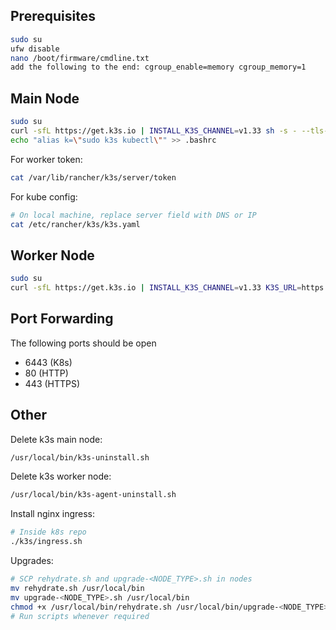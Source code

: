 ## Prerequisites
```bash
sudo su
ufw disable
nano /boot/firmware/cmdline.txt
add the following to the end: cgroup_enable=memory cgroup_memory=1
```

## Main Node
```bash
sudo su
curl -sfL https://get.k3s.io | INSTALL_K3S_CHANNEL=v1.33 sh -s - --tls-san "10.0.0.160" --disable traefik --kube-apiserver-arg service-node-port-range=25565-32767
echo "alias k=\"sudo k3s kubectl\"" >> .bashrc
```

For worker token:
```bash
cat /var/lib/rancher/k3s/server/token
```

For kube config:
```bash
# On local machine, replace server field with DNS or IP
cat /etc/rancher/k3s/k3s.yaml
```

## Worker Node
```bash
sudo su
curl -sfL https://get.k3s.io | INSTALL_K3S_CHANNEL=v1.33 K3S_URL=https://10.0.0.160:6443 K3S_TOKEN=<token> sh -
```

## Port Forwarding
The following ports should be open
- 6443 (K8s)
- 80 (HTTP)
- 443 (HTTPS)

## Other
Delete k3s main node: 
```bash
/usr/local/bin/k3s-uninstall.sh
```

Delete k3s worker node: 
```bash
/usr/local/bin/k3s-agent-uninstall.sh
```

Install nginx ingress:
```bash
# Inside k8s repo
./k3s/ingress.sh
```

Upgrades:
```bash
# SCP rehydrate.sh and upgrade-<NODE_TYPE>.sh in nodes
mv rehydrate.sh /usr/local/bin
mv upgrade-<NODE_TYPE>.sh /usr/local/bin
chmod +x /usr/local/bin/rehydrate.sh /usr/local/bin/upgrade-<NODE_TYPE>.sh
# Run scripts whenever required
```